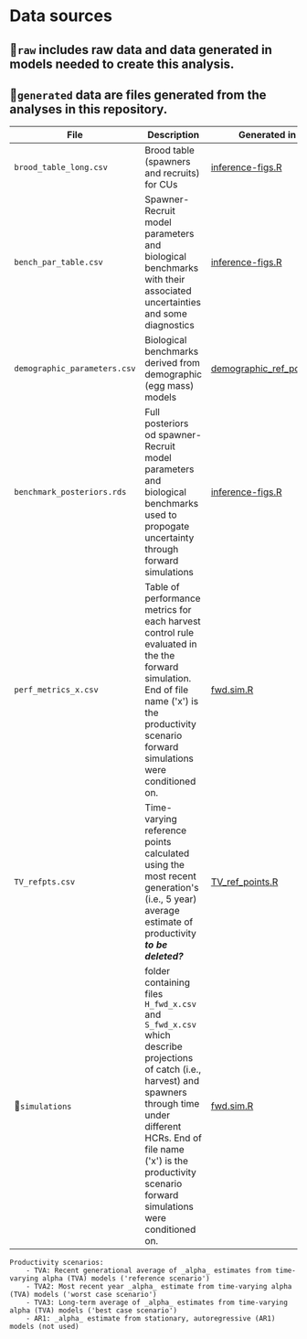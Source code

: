 # Data sources  

## 📁`raw` includes raw data and data generated in models needed to create this analysis.  

## 📁`generated` data are files generated from the analyses in this repository.  

| File | Description | Generated in |  
| ---- | ----------- | ------------ |  
| `brood_table_long.csv` | Brood table (spawners and recruits) for CUs | [inference-figs.R](https://github.com/Pacific-salmon-assess/yukon-CK-ResDoc/blob/main/analysis/R/inference-figs.R) |
| `bench_par_table.csv` | Spawner-Recruit model parameters and biological benchmarks with their associated uncertainties and some diagnostics |  [inference-figs.R](https://github.com/Pacific-salmon-assess/yukon-CK-ResDoc/blob/main/analysis/R/inference-figs.R) | 
| `demographic_parameters.csv` | Biological benchmarks derived from demographic (egg mass) models | [demographic_ref_points.R](https://github.com/Pacific-salmon-assess/yukon-CK-ResDoc/blob/main/analysis/R/demographic_ref_points.R) |
| `benchmark_posteriors.rds` | Full posteriors od spawner-Recruit model parameters and biological benchmarks used to propogate uncertainty through forward simulations |  [inference-figs.R](https://github.com/Pacific-salmon-assess/yukon-CK-ResDoc/blob/main/analysis/R/inference-figs.R) |  
| `perf_metrics_x.csv` | Table of performance metrics for each harvest control rule evaluated in the the forward simulation. End of file name ('x') is the productivity scenario forward simulations were conditioned on. | [fwd.sim.R](https://github.com/Pacific-salmon-assess/yukon-CK-ResDoc/blob/main/analysis/R/fwd_sim.R) |   
| `TV_refpts.csv` | Time-varying reference points calculated using the most recent generation's (i.e., 5 year) average estimate of productivity ***to be deleted?*** | [TV_ref_points.R](https://github.com/Pacific-salmon-assess/yukon-CK-ResDoc/blob/main/analysis/R/TV_ref_points.R) |  
| 📁`simulations` | folder containing files `H_fwd_x.csv` and `S_fwd_x.csv` which describe projections of catch (i.e., harvest) and spawners through time under different HCRs. End of file name ('x') is the productivity scenario forward simulations were conditioned on. | [fwd.sim.R](https://github.com/Pacific-salmon-assess/yukon-CK-ResDoc/blob/main/analysis/R/fwd_sim.R) |  


    Productivity scenarios:
        - TVA: Recent generational average of _alpha_ estimates from time-varying alpha (TVA) models ('reference scenario')
        - TVA2: Most recent year _alpha_ estimate from time-varying alpha (TVA) models ('worst case scenario')
        - TVA3: Long-term average of _alpha_ estimates from time-varying alpha (TVA) models ('best case scenario')
        - AR1: _alpha_ estimate from stationary, autoregressive (AR1) models (not used)
